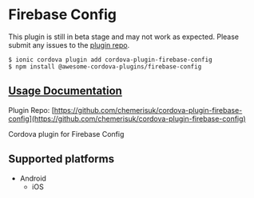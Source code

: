 # Firebase Config

 This plugin is still in beta stage and may not work as expected. Please submit any issues to the [plugin repo](https://github.com/danielsogl/awesome-cordova-plugins/tree/8516b357edaca8fc543713ba99c42cfde0225f86/issues/README.md).

```text
$ ionic cordova plugin add cordova-plugin-firebase-config
$ npm install @awesome-cordova-plugins/firebase-config
```

## [Usage Documentation](https://danielsogl.gitbook.io/awesome-cordova-plugins/plugins/firebase-config/)

Plugin Repo: [https://github.com/chemerisuk/cordova-plugin-firebase-config](https://github.com/chemerisuk/cordova-plugin-firebase-config)

Cordova plugin for Firebase Config

## Supported platforms

* Android
  * iOS

